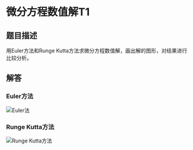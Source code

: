 # 微分方程数值解T1

## 题目描述

用Euler方法和Runge Kutta方法求微分方程数值解，画出解的图形，对结果进行比较分析。

## 解答

### Euler方法

![Euler法](E:\MathModel\MathModelWorks\微分方程数值解T1\Euler\图像.jpg)

### Runge Kutta方法

![Runge Kutta方法](E:\MathModel\MathModelWorks\微分方程数值解T1\Runge_Kutta\图像.jpg)